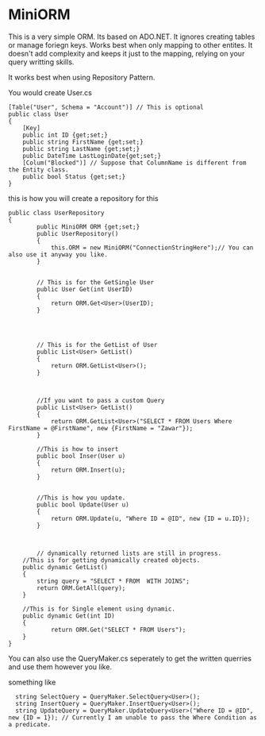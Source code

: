 # MiniORM
This is a very simple ORM. Its based on ADO.NET. It ignores creating tables or manage foriegn keys. Works best when only mapping to other entites. It doesn't add complexity and keeps it just to the mapping, relying on your query writting skills.

It works best when using Repository Pattern.

You would create User.cs 

	[Table("User", Schema = "Account")] // This is optional 
	public class User
	{    
    	[Key]
    	public int ID {get;set;}
    	public string FirstName {get;set;}
    	public string LastName {get;set;}
    	public DateTime LastLoginDate{get;set;}
    	[Colum("Blocked")] // Suppose that ColumnName is different from the Entity class.
    	public bool Status {get;set;}
	}


this is how you will create a repository for this


	public class UserRepository
	{
    		public MiniORM ORM {get;set;}
    		public UserRepository()
    		{
          		this.ORM = new MiniORM("ConnectionStringHere");// You can also use it anyway you like.
    		}
    
    
    		// This is for the GetSingle User
    		public User Get(int UserID)
    		{
           		return ORM.Get<User>(UserID);
    		}
	
	
	
	
    		// This is for the GetList of User
    		public List<User> GetList()
    		{
         		return ORM.GetList<User>();
    		}
	
	
    
    		//If you want to pass a custom Query
    		public List<User> GetList()
    		{
        		return ORM.GetList<User>("SELECT * FROM Users Where FirstName = @FirstName", new {FirstName = "Zawar"});
    		}

    		//This is how to insert
    		public bool Inser(User u)
    		{
         		return ORM.Insert(u);
    		}
    
    
    		//This is how you update.
    		public bool Update(User u)
    		{
        		return ORM.Update(u, "Where ID = @ID", new {ID = u.ID});
    		}
    
    
    
    		// dynamically returned lists are still in progress.
		//This is for getting dynamically created objects. 
		public dynamic GetList()
		{
			string query = "SELECT * FROM  WITH JOINS";
			return ORM.GetAll(query);
		}
	
		//This is for Single element using dynamic.
		public dynamic Get(int ID)
		{
	        	return ORM.Get("SELECT * FROM Users");
		}
	}


You can also use the QueryMaker.cs seperately to get the written querries and use them however you like.

something like

      string SelectQuery = QueryMaker.SelectQuery<User>();
      string InsertQuery = QueryMaker.InsertQuery<User>();
      string UpdateQuery = QueryMaker.UpdateQuery<User>("Where ID = @ID", new {ID = 1}); // Currently I am unable to pass the Where Condition as a predicate.
      
